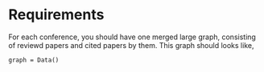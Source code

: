 # Requirements

For each conference, you should have one merged large graph, consisting of reviewd papers and cited papers by them. This graph should looks like,
```
graph = Data()
```
